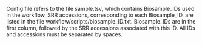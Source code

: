 Config file refers to the file sample.tsv, which contains Biosample_IDs used in the workflow. 
SRR accessions, corresponding to each Biosample_ID, are listed in the file workflow/scripts/biosample_ID.txt. Biosample_IDs are in the first column, followed by the SRR accessions associated with this ID. All IDs and accessions must be separated by spaces.